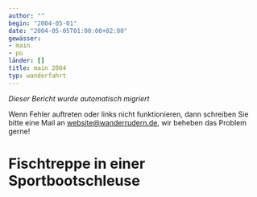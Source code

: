 ```yaml
---
author: ""
begin: "2004-05-01"
date: "2004-05-05T01:00:00+02:00"
gewässer:
- main
- po
länder: []
title: main 2004
typ: wanderfahrt
---
```



*Dieser Bericht wurde automatisch migriert*

Wenn Fehler auftreten oder links nicht funktionieren, dann schreiben Sie bitte eine Mail an website@wanderrudern.de, wir beheben das Problem gerne!



# Fischtreppe in einer Sportbootschleuse



